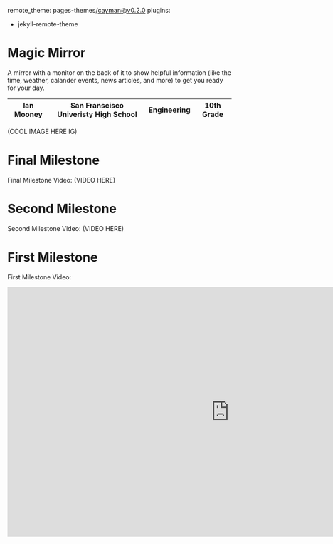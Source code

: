 remote_theme: pages-themes/cayman@v0.2.0
plugins:
- jekyll-remote-theme
# Magic Mirror
A mirror with a monitor on the back of it to show helpful information (like the time, weather, calander events, news articles, and more) to get you ready for your day. 

| Ian Mooney | San Franscisco Univeristy High School | Engineering | 10th Grade |
|:--:|:--:|:--:|:--:|

(COOL IMAGE HERE IG)
  
# Final Milestone
Final Milestone Video: 
(VIDEO HERE)

# Second Milestone
Second Milestone Video:
(VIDEO HERE)


# First Milestone
First Milestone Video:

<iframe width="996" height="560.25" src="https://www.youtube-nocookie.com/embed/hI0jVcSuaf8" title="YouTube video player" frameborder="0" allow="accelerometer; autoplay; clipboard-write; encrypted-media; gyroscope; picture-in-picture" allowfullscreen></iframe>
